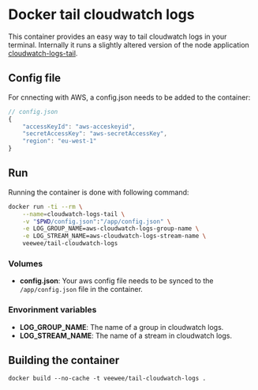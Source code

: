 # Docker tail cloudwatch logs

This container provides an easy way to tail cloudwatch logs in your terminal.
 Internally it runs a slightly altered version of the node application
 [cloudwatch-logs-tail](https://github.com/liamoehlman/cloudwatch-logs-tail.git).


## Config file

For cnnecting with AWS, a config.json needs to be added to the container:

```js
// config.json
{
    "accessKeyId": "aws-acceskeyid",
    "secretAccessKey": "aws-secretAccessKey",
    "region": "eu-west-1"
}
```

## Run

Running the container is done with following command:

```sh
docker run -ti --rm \
    --name=cloudwatch-logs-tail \
    -v "$PWD/config.json":"/app/config.json" \
    -e LOG_GROUP_NAME=aws-cloudwatch-logs-group-name \
    -e LOG_STREAM_NAME=aws-cloudwatch-logs-stream-name \
    veewee/tail-cloudwatch-logs
```

### Volumes

- **config.json**: Your aws config file needs to be synced to the `/app/config.json` file in the container.

### Envorinment variables

- **LOG_GROUP_NAME**: The name of a group in cloudwatch logs.
- **LOG_STREAM_NAME**: The name of a stream in cloudwatch logs.


## Building the container
```
docker build --no-cache -t veewee/tail-cloudwatch-logs .
```